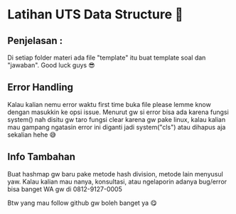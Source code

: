 # Latihan UTS Data Structure 🤩

## Penjelasan : 
Di setiap folder materi ada file "template" itu buat template soal dan "jawaban". Good luck guys 😎

## Error Handling
Kalau kalian nemu error waktu first time buka file please lemme know dengan masukkin ke opsi issue. Menurut gw si error bisa ada karena fungsi system() nah disitu gw taro fungsi clear karena gw pake linux, kalau kalian mau gampang ngatasin error ini diganti jadi system("cls") atau dihapus aja sekalian hehe 😅

## Info Tambahan
Buat hashmap gw baru pake metode hash division, metode lain menyusul yaw. Kalau kalian mau nanya, konsultasi, atau ngelaporin adanya bug/error bisa banget WA gw di 0812-9127-0005


Btw yang mau follow github gw boleh banget ya 😋